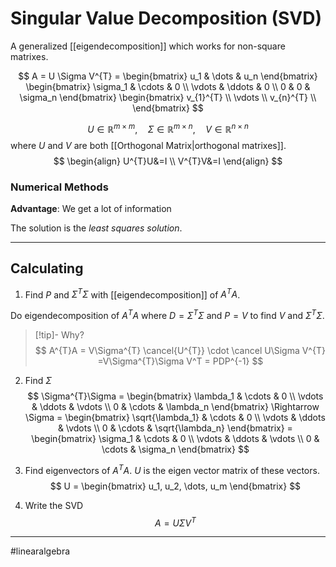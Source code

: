# Singular Value Decomposition (SVD)
A generalized [[eigendecomposition]] which works for non-square matrixes.

$$
A = U \Sigma V^{T} =
\begin{bmatrix}
u_1 & \dots & u_n
\end{bmatrix}
\begin{bmatrix}
\sigma_1 & \cdots & 0 \\
\vdots & \ddots & 0 \\
0 & 0 & \sigma_n
\end{bmatrix}
\begin{bmatrix}
v_{1}^{T} \\
\vdots    \\
v_{n}^{T} \\
\end{bmatrix}
$$

$$U \in \mathbb{R}^{m\times m},\quad
\Sigma \in \mathbb{R}^{m\times n},\quad
V\in \mathbb{R}^{n\times n}
$$
where $U$ and $V$ are both [[Orthogonal Matrix|orthogonal matrixes]].
$$
\begin{align}
U^{T}U&=I \\
V^{T}V&=I
\end{align}
$$

### Numerical Methods
**Advantage**: We get a lot of information

The solution is the *least squares solution*.

---

## Calculating
1. Find $P$ and $\Sigma^T\Sigma$ with [[eigendecomposition]] of $A^TA$.

Do eigendecomposition of $A^TA$ where $D = \Sigma^T\Sigma$ and $P=V$ to find $V$ and $\Sigma^{T}\Sigma$.

>[!tip]- Why?
>$$
>A^{T}A = V\Sigma^{T} \cancel{U^{T}} \cdot \cancel U\Sigma V^{T} =V\Sigma^{T}\Sigma V^T = PDP^{-1}
>$$

2. Find $\Sigma$
$$
\Sigma^{T}\Sigma = \begin{bmatrix}
\lambda_1 & \cdots & 0      \\
\vdots    & \ddots & \vdots \\
0         & \cdots & \lambda_n
\end{bmatrix} \Rightarrow
\Sigma = \begin{bmatrix}
\sqrt{\lambda_1} & \cdots & 0      \\
\vdots    & \ddots & \vdots \\
0         & \cdots & \sqrt{\lambda_n}
\end{bmatrix} = \begin{bmatrix}
\sigma_1 & \cdots & 0      \\
\vdots    & \ddots & \vdots \\
0         & \cdots & \sigma_n
\end{bmatrix}
$$

3. Find eigenvectors of $A^TA$. $U$ is the eigen vector matrix of these vectors.
$$
U = \begin{bmatrix}
u_1, u_2, \dots, u_m
\end{bmatrix}
$$

4. Write the SVD
$$A = U\Sigma V^T$$

---
#linearalgebra
